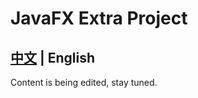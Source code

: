 # JavaFX Extra Project

## [中文](https://github.com/SGPublic/JxProject/tree/master/README.md) | English

Content is being edited, stay tuned.